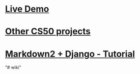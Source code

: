 # <a href="https://leo-wiki.herokuapp.com/"> Live Demo</a>

# <a href="https://github.com/LeoZorzoli/CS50-Web-Projects-List"> Other CS50 projects</a>

# <a href="https://zorzolileonel.medium.com/markdown2-django-dbd59d83e172"> Markdown2 + Django - Tutorial</a>
"# wiki" 
